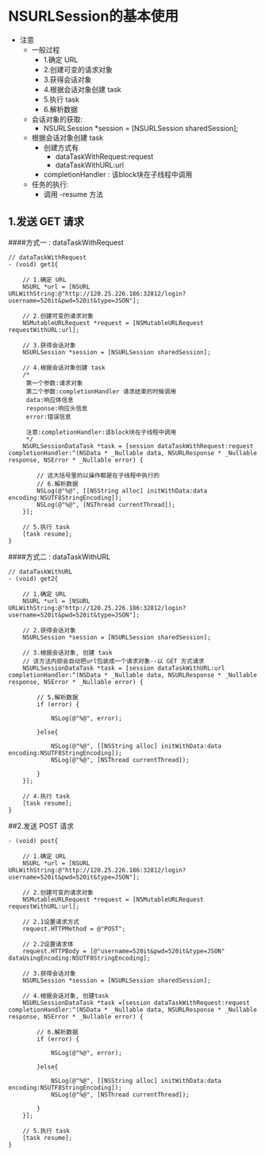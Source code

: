 # NSURLSession的基本使用

- 注意
    - 一般过程
        - 1.确定 URL
        - 2.创建可变的请求对象
        - 3.获得会话对象
        - 4.根据会话对象创建 task
        - 5.执行 task
        - 6.解析数据
    - 会话对象的获取:
        - NSURLSession *session = [NSURLSession sharedSession];
    - 根据会话对象创建 task
        - 创建方式有
            - dataTaskWithRequest:request
            - dataTaskWithURL:url
        - completionHandler : 该block块在子线程中调用
    - 任务的执行:
        - 调用 -resume 方法

## 1.发送 GET 请求
####方式一 : dataTaskWithRequest
```objc
// dataTaskWithRequest
- (void) get1{

    // 1.确定 URL
    NSURL *url = [NSURL URLWithString:@"http://120.25.226.186:32812/login?username=520it&pwd=520it&type=JSON"];

    // 2.创建可变的请求对象
    NSMutableURLRequest *request = [NSMutableURLRequest requestWithURL:url];

    // 3.获得会话对象
    NSURLSession *session = [NSURLSession sharedSession];

    // 4.根据会话对象创建 task
    /*
     第一个参数:请求对象
     第二个参数:completionHandler 请求结束的时候调用
     data:响应体信息
     response:响应头信息
     error:错误信息

     注意:completionHandler:该block块在子线程中调用
     */
    NSURLSessionDataTask *task = [session dataTaskWithRequest:request completionHandler:^(NSData * _Nullable data, NSURLResponse * _Nullable response, NSError * _Nullable error) {

        // 这大括号里的以操作都是在子线程中执行的
        // 6.解析数据
        NSLog(@"%@", [[NSString alloc] initWithData:data encoding:NSUTF8StringEncoding]);
        NSLog(@"%@", [NSThread currentThread]);
    }];

    // 5.执行 task
    [task resume];
}
```

####方式二 : dataTaskWithURL
```objc
// dataTaskWithURL
- (void) get2{

    // 1.确定 URL
    NSURL *url = [NSURL URLWithString:@"http://120.25.226.186:32812/login?username=520it&pwd=520it&type=JSON"];

    // 2.获得会话对象
    NSURLSession *session = [NSURLSession sharedSession];

    // 3.根据会话对象, 创建 task
    // 该方法内部会自动把url包装成一个请求对象--以 GET 方式请求
    NSURLSessionDataTask *task = [session dataTaskWithURL:url completionHandler:^(NSData * _Nullable data, NSURLResponse * _Nullable response, NSError * _Nullable error) {

        // 5.解析数据
        if (error) {

            NSLog(@"%@", error);

        }else{

            NSLog(@"%@", [[NSString alloc] initWithData:data encoding:NSUTF8StringEncoding]);
            NSLog(@"%@", [NSThread currentThread]);

        }
    }];

    // 4.执行 task
    [task resume];
}
```

##2.发送 POST 请求
```objc
- (void) post{

    // 1.确定 URL
    NSURL *url = [NSURL URLWithString:@"http://120.25.226.186:32812/login?username=520it&pwd=520it&type=JSON"];

    // 2.创建可变的请求对象
    NSMutableURLRequest *request = [NSMutableURLRequest requestWithURL:url];

    // 2.1设置请求方式
    request.HTTPMethod = @"POST";

    // 2.2设置请求体
    request.HTTPBody = [@"username=520it&pwd=520it&type=JSON" dataUsingEncoding:NSUTF8StringEncoding];

    // 3.获得会话对象
    NSURLSession *session = [NSURLSession sharedSession];

    // 4.根据会话对象, 创建task
    NSURLSessionDataTask *task =[session dataTaskWithRequest:request completionHandler:^(NSData * _Nullable data, NSURLResponse * _Nullable response, NSError * _Nullable error) {

        // 6.解析数据
        if (error) {

            NSLog(@"%@", error);

        }else{

            NSLog(@"%@", [[NSString alloc] initWithData:data encoding:NSUTF8StringEncoding]);
            NSLog(@"%@", [NSThread currentThread]);

        }
    }];

    // 5.执行 task
    [task resume];
}
```
